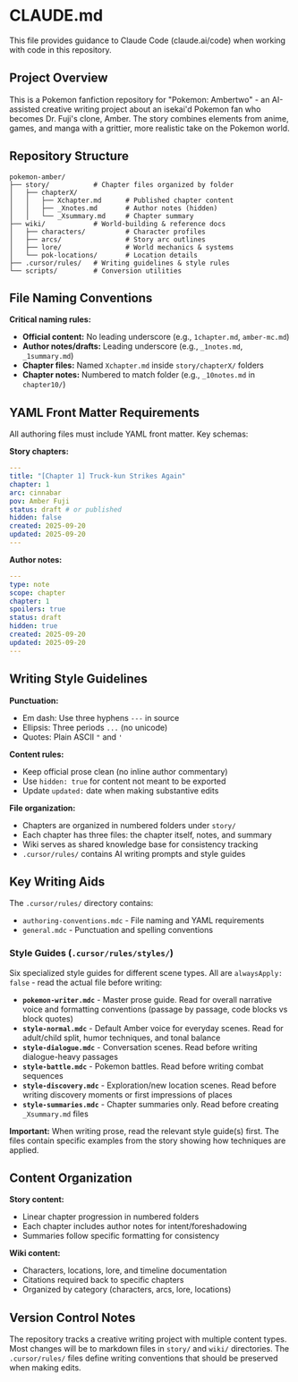 # CLAUDE.md

This file provides guidance to Claude Code (claude.ai/code) when working with code in this repository.

## Project Overview

This is a Pokemon fanfiction repository for "Pokemon: Ambertwo" - an AI-assisted creative writing project about an isekai'd Pokemon fan who becomes Dr. Fuji's clone, Amber. The story combines elements from anime, games, and manga with a grittier, more realistic take on the Pokemon world.

## Repository Structure

```
pokemon-amber/
├── story/           # Chapter files organized by folder
│   ├── chapterX/
│   │   ├── Xchapter.md      # Published chapter content
│   │   ├── _Xnotes.md       # Author notes (hidden)
│   │   └── _Xsummary.md     # Chapter summary
├── wiki/            # World-building & reference docs
│   ├── characters/          # Character profiles
│   ├── arcs/                # Story arc outlines  
│   ├── lore/                # World mechanics & systems
│   └── pok-locations/       # Location details
├── .cursor/rules/   # Writing guidelines & style rules
└── scripts/         # Conversion utilities
```

## File Naming Conventions

**Critical naming rules:**
- **Official content:** No leading underscore (e.g., `1chapter.md`, `amber-mc.md`)
- **Author notes/drafts:** Leading underscore (e.g., `_1notes.md`, `_1summary.md`)
- **Chapter files:** Named `Xchapter.md` inside `story/chapterX/` folders
- **Chapter notes:** Numbered to match folder (e.g., `_10notes.md` in `chapter10/`)

## YAML Front Matter Requirements

All authoring files must include YAML front matter. Key schemas:

**Story chapters:**
```yaml
---
title: "[Chapter 1] Truck-kun Strikes Again"
chapter: 1
arc: cinnabar
pov: Amber Fuji
status: draft # or published
hidden: false
created: 2025-09-20
updated: 2025-09-20
---
```

**Author notes:**
```yaml
---
type: note
scope: chapter
chapter: 1
spoilers: true
status: draft
hidden: true
created: 2025-09-20
updated: 2025-09-20
---
```

## Writing Style Guidelines

**Punctuation:**
- Em dash: Use three hyphens `---` in source
- Ellipsis: Three periods `...` (no unicode)
- Quotes: Plain ASCII `"` and `'`

**Content rules:**
- Keep official prose clean (no inline author commentary)
- Use `hidden: true` for content not meant to be exported
- Update `updated:` date when making substantive edits

**File organization:**
- Chapters are organized in numbered folders under `story/`
- Each chapter has three files: the chapter itself, notes, and summary
- Wiki serves as shared knowledge base for consistency tracking
- `.cursor/rules/` contains AI writing prompts and style guides

## Key Writing Aids

The `.cursor/rules/` directory contains:
- `authoring-conventions.mdc` - File naming and YAML requirements
- `general.mdc` - Punctuation and spelling conventions

### Style Guides (`.cursor/rules/styles/`)

Six specialized style guides for different scene types. All are `alwaysApply: false` - read the actual file before writing:

- **`pokemon-writer.mdc`** - Master prose guide. Read for overall narrative voice and formatting conventions (passage by passage, code blocks vs block quotes)
- **`style-normal.mdc`** - Default Amber voice for everyday scenes. Read for adult/child split, humor techniques, and tonal balance
- **`style-dialogue.mdc`** - Conversation scenes. Read before writing dialogue-heavy passages
- **`style-battle.mdc`** - Pokemon battles. Read before writing combat sequences
- **`style-discovery.mdc`** - Exploration/new location scenes. Read before writing discovery moments or first impressions of places
- **`style-summaries.mdc`** - Chapter summaries only. Read before creating `_Xsummary.md` files

**Important:** When writing prose, read the relevant style guide(s) first. The files contain specific examples from the story showing how techniques are applied.

## Content Organization

**Story content:**
- Linear chapter progression in numbered folders
- Each chapter includes author notes for intent/foreshadowing
- Summaries follow specific formatting for consistency

**Wiki content:**
- Characters, locations, lore, and timeline documentation
- Citations required back to specific chapters
- Organized by category (characters, arcs, lore, locations)

## Version Control Notes

The repository tracks a creative writing project with multiple content types. Most changes will be to markdown files in `story/` and `wiki/` directories. The `.cursor/rules/` files define writing conventions that should be preserved when making edits.